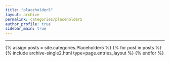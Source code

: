 ```yaml
---
title: "placeholder5"
layout: archive
permalink: categories/placeholder5
author_profile: true
sidebar_main: true
---
```


<!-- 공백이 포함되어 있는 카테고리 이름의 경우 site.categories['a b c'] 이런식으로! -->

***

{% assign posts = site.categories.Placeholder5 %}
{% for post in posts %} {% include archive-single2.html type=page.entries_layout %} {% endfor %}